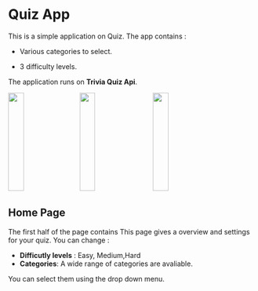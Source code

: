 
# Quiz App

  

This is a simple application on Quiz. The app contains :

- Various categories to select.

- 3 difficulty levels.

  

The application runs on **Trivia Quiz Api**.

<image  src="markdown_images/HomePage.png"  height = "200px"  width = "25%">&nbsp;&nbsp;&nbsp;&nbsp;&nbsp;<image  src="markdown_images/QuizPage.png"  height = "200px"  width = "25%">&nbsp;&nbsp;&nbsp;&nbsp;&nbsp;
<image  src="markdown_images/ScorePage.png"  height = "200px"  width = "25%">

  
  

## Home Page

  
The first half of the page contains 
This page gives a overview and settings for your quiz.
You can change :
- **Difficutly levels** : Easy, Medium,Hard
- **Categories**: A wide range of categories are avaliable.

You can select them using the drop down menu.
<!--stackedit_data:
eyJoaXN0b3J5IjpbMTMwMzMwMDUzNl19
-->